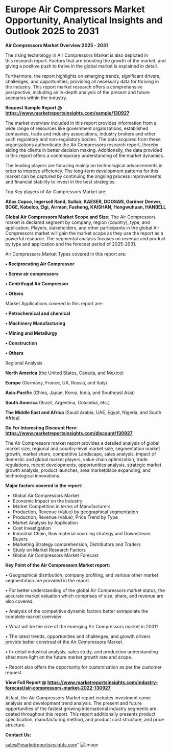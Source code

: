 # Europe Air Compressors Market Opportunity, Analytical Insights and Outlook 2025 to 2031

<Strong> Air Compressors Market Overview 2025 - 2031</strong>

The rising technology in Air Compressors Market is also depicted in this research report. Factors that are boosting the growth of the market, and giving a positive push to thrive in the global market is explained in detail.

Furthermore, the report highlights on emerging trends, significant drivers, challenges, and opportunities, providing all necessary data for thriving in the industry. This report market research offers a comprehensive perspective, including an in-depth analysis of the present and future scenarios within the industry.

<strong>Request Sample Report @ <a href=https://www.marketreportsinsights.com/sample/130927>https://www.marketreportsinsights.com/sample/130927</a></strong>

The market overview included in this report provides information from a wide range of resources like government organizations, established companies, trade and industry associations, industry brokers and other such regulatory and non-regulatory bodies. The data acquired from these organizations authenticate the Air Compressors research report, thereby aiding the clients in better decision making. Additionally, the data provided in this report offers a contemporary understanding of the market dynamics.

The leading players are focusing mainly on technological advancements in order to improve efficiency. The long-term development patterns for this market can be captured by continuing the ongoing process improvements and financial stability to invest in the best strategies.

Top Key players of Air Compressors Market are:

<strong>Atlas Copco, Ingersoll Rand, Sullair, KAESER, DOOSAN, Gardner Denver, BOGE, Kobelco, Elgi, Airman, Fusheng, KAISHAN, Hongwuhuan, HANBELL</strong>

<strong><b>Global Air Compressors Market Scope and Size:</b></strong>
The Air Compressors market is declared segment by company, region (country), type, and application. Players, stakeholders, and other participants in the global Air Compressors market will gain the market scope as they use the report as a powerful resource. The segmental analysis focuses on revenue and product by type and application and the forecast period of 2025-2031.

Air Compressors Market Types covered in this report are:

<strong>• Reciprocating Air Compressor

• Screw air compressors

• Centrifugal Air Compressor

• Others</strong>

Market Applications covered in this report are:

<strong>• Petrochemical and chemical

• Machinery Manufacturing

• Mining and Metallurgy

• Construction

• Others</strong> 

Regional Analysis

<strong>North America</strong> (the United States, Canada, and Mexico)

<strong>Europe</strong> (Germany, France, UK, Russia, and Italy)

<strong>Asia-Pacific</strong> (China, Japan, Korea, India, and Southeast Asia)

<strong>South America</strong> (Brazil, Argentina, Colombia, etc.)

<strong>The Middle East and Africa</strong> (Saudi Arabia, UAE, Egypt, Nigeria, and South Africa)

<strong>Go For Interesting Discount Here: <a href=https://www.marketreportsinsights.com/discount/130927>https://www.marketreportsinsights.com/discount/130927</a></strong>

The Air Compressors market report provides a detailed analysis of global market size, regional and country-level market size, segmentation market growth, market share, competitive Landscape, sales analysis, impact of domestic and global market players, value chain optimization, trade regulations, recent developments, opportunities analysis, strategic market growth analysis, product launches, area marketplace expanding, and technological innovations.

<strong><b>Major factors covered in the report:</b></strong>
<ul>
  <li>Global Air Compressors Market </li>
  <li>Economic Impact on the Industry</li>
  <li>Market Competition in terms of Manufacturers</li>
  <li>Production, Revenue (Value) by geographical segmentation</li>
  <li>Production, Revenue (Value), Price Trend by Type</li>
  <li>Market Analysis by Application</li>
  <li>Cost Investigation</li>
  <li>Industrial Chain, Raw material sourcing strategy and Downstream Buyers</li>
  <li>Marketing Strategy comprehension, Distributors and Traders</li>
  <li>Study on Market Research Factors</li>
  <li>Global Air Compressors Market Forecast</li>
</ul>

<strong><b>Key Point of the Air Compressors Market report:</b></strong>

• Geographical distribution, company profiling, and various other market segmentation are provided in the report.

• For better understanding of the global Air Compressors market status, the accurate market valuation which comprises of size, share, and revenue are also covered.

• Analysis of the competitive dynamic factors better extrapolate the complete market overview

• What will be the size of the emerging Air Compressors market in 2031?

• The latest trends, opportunities and challenges, and growth drivers provide better construal of the Air Compressors Market.

• In-detail industrial analysis, sales study, and production understanding shed more light on the future market growth rate and scope.

• Report also offers the opportunity for customization as per the customer request.

<strong><b>View Full Report @ <a href=https://www.marketreportsinsights.com/industry-forecast/air-compressors-market-2022-130927>https://www.marketreportsinsights.com/industry-forecast/air-compressors-market-2022-130927</a></b></strong>


At last, the Air Compressors Market report includes investment come analysis and development trend analysis. The present and future opportunities of the fastest growing international industry segments are coated throughout this report. This report additionally presents product specification, manufacturing method, and product cost structure, and price structure.

<strong>Contact Us:</strong>

sales@marketreportsinsights.com"
![image](https://github.com/user-attachments/assets/4cca7909-faf3-4b32-af34-cf8a556248b2)
